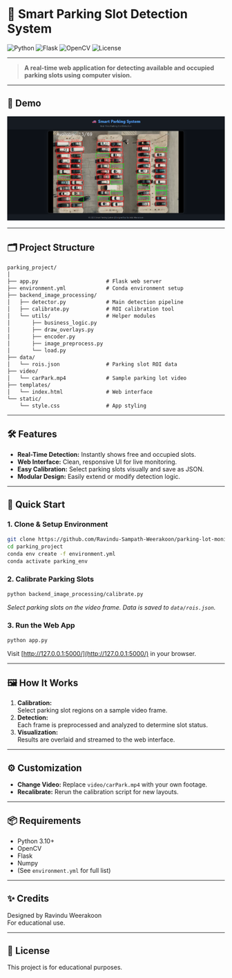 # 🚗 Smart Parking Slot Detection System

![Python](https://img.shields.io/badge/Python-3.10%2B-blue?logo=python)
![Flask](https://img.shields.io/badge/Flask-Web%20App-lightgrey?logo=flask)
![OpenCV](https://img.shields.io/badge/OpenCV-Image%20Processing-green?logo=opencv)
![License](https://img.shields.io/badge/License-Educational-lightblue)

---

> **A real-time web application for detecting available and occupied parking slots using computer vision.**

---

## 📸 Demo

![Parking Demo](images/demo.png)


---

## 🗂️ Project Structure

```plaintext
parking_project/
│
├── app.py                      # Flask web server
├── environment.yml             # Conda environment setup
├── backend_image_processing/
│   ├── detector.py             # Main detection pipeline
│   ├── calibrate.py            # ROI calibration tool
│   └── utils/                  # Helper modules
│       ├── business_logic.py
│       ├── draw_overlays.py
│       ├── encoder.py
│       ├── image_preprocess.py
│       └── load.py
├── data/
│   └── rois.json               # Parking slot ROI data
├── video/
│   └── carPark.mp4             # Sample parking lot video
├── templates/
│   └── index.html              # Web interface
└── static/
    └── style.css               # App styling
```

---

## 🛠️ Features

- **Real-Time Detection:** Instantly shows free and occupied slots.
- **Web Interface:** Clean, responsive UI for live monitoring.
- **Easy Calibration:** Select parking slots visually and save as JSON.
- **Modular Design:** Easily extend or modify detection logic.

---

## 🚀 Quick Start

### 1. Clone & Setup Environment

```bash
git clone https://github.com/Ravindu-Sampath-Weerakoon/parking-lot-monitoring-opencv.git
cd parking_project
conda env create -f environment.yml
conda activate parking_env
```

### 2. Calibrate Parking Slots

```bash
python backend_image_processing/calibrate.py
```
_Select parking slots on the video frame. Data is saved to `data/rois.json`._

### 3. Run the Web App

```bash
python app.py
```
Visit [http://127.0.0.1:5000/](http://127.0.0.1:5000/) in your browser.

---

## 🖼️ How It Works

1. **Calibration:**  
   Select parking slot regions on a sample video frame.
2. **Detection:**  
   Each frame is preprocessed and analyzed to determine slot status.
3. **Visualization:**  
   Results are overlaid and streamed to the web interface.



---

## ⚙️ Customization

- **Change Video:** Replace `video/carPark.mp4` with your own footage.
- **Recalibrate:** Rerun the calibration script for new layouts.

---

## 📦 Requirements

- Python 3.10+
- OpenCV
- Flask
- Numpy
- (See `environment.yml` for full list)

---

## ✨ Credits

Designed by Ravindu Weerakoon  
For educational use.

---

## 📄 License

This project is for educational purposes.
